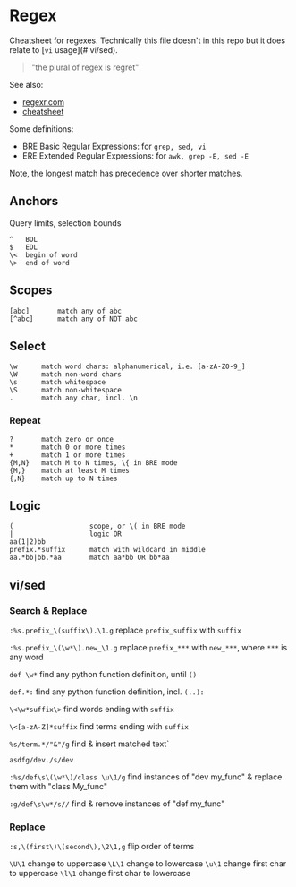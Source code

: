 # Regex

Cheatsheet for regexes. 
Technically this file doesn't in this repo but it does relate to [`vi` usage](# vi/sed).

> "the plural of regex is regret"

See also: 
- [regexr.com](https://regexr.com/)
- [cheatsheet](https://learnbyexample.github.io/gnu-bre-ere-cheatsheet/)

Some definitions:

- BRE Basic Regular Expressions: for `grep, sed, vi`
- ERE Extended Regular Expressions: for `awk, grep -E, sed -E`

Note, the longest match has precedence over shorter matches.


## Anchors
Query limits, selection bounds
```
^   BOL
$   EOL
\<  begin of word
\>  end of word
```


## Scopes
```
[abc]       match any of abc
[^abc]      match any of NOT abc
```

## Select
```
\w      match word chars: alphanumerical, i.e. [a-zA-Z0-9_]
\W      match non-word chars
\s      match whitespace
\S      match non-whitespace
.       match any char, incl. \n
```

### Repeat
```
?       match zero or once
*       match 0 or more times
+       match 1 or more times
{M,N}   match M to N times, \{ in BRE mode
{M,}    match at least M times
{,N}    match up to N times
```


## Logic
```     
(                   scope, or \( in BRE mode
|                   logic OR
aa(1|2)bb           
prefix.*suffix      match with wildcard in middle
aa.*bb|bb.*aa       match aa*bb OR bb*aa
```


## vi/sed

### Search & Replace

`:%s.prefix_\(suffix\).\1.g`        replace `prefix_suffix` with `suffix`

`:%s.prefix_\(\w*\).new_\1.g`   replace `prefix_***` with `new_***`, where `***` is any word

`def \w*`                       find any python function definition, until `()`

`def.*:`                        find any python function definition, incl. `(..):`

`\<\w*suffix\>`                 find words ending with `suffix`

`\<[a-zA-Z]*suffix`             find terms ending with `suffix`

`%s/term.*/"&"/g`               find & insert matched text`

`asdfg/dev./s/dev`

`:%s/def\s\(\w*\)/class \u\1/g` find instances of "dev my_func" & replace them with "class My_func"

`:g/def\s\w*/s//`              find & remove instances of "def my_func"


### Replace

`:s,\(first\)\(second\),\2\1,g` flip order of terms

`\U\1`                          change to uppercase
`\L\1`                          change to lowercase
`\u\1`                          change first char to uppercase
`\l\1`                          change first char to lowercase
